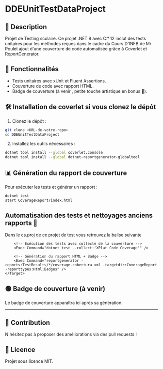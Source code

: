 
# DDEUnitTestDataProject

## 📜 Description
Projet de Testing scolaire.
Ce projet .NET 8 avec C# 12 inclut des tests unitaires pour les méthodes reçues dans le cadre du Cours D'INFB de Mr Poulet 
ajout d'une couverture de code automatisée grâce à Coverlet et ReportGenerator.

## 🚀 Fonctionnalités
- Tests unitaires avec xUnit et Fluent Assertions.
- Couverture de code avec rapport HTML.
- Badge de couverture (à venir , petite touche artistique en bonus 🎨).

## 🛠 Installation de coverlet si vous clonez le dépôt
1. Clonez le dépôt :
```bash
git clone <URL-de-votre-repo>
cd DDEUnitTestDataProject
```

2. Installez les outils nécessaires :
```bash
dotnet tool install --global coverlet.console
dotnet tool install --global dotnet-reportgenerator-globaltool
```

## 📊 Génération du rapport de couverture
Pour exécuter les tests et générer un rapport :
```bash
dotnet test
start CoverageReport/index.html
```

## Automatisation des tests et nettoyages anciens rapports 🧹
Dans le cs.proj de ce projet de test vous retrouvez la balise suivante 
	<Target Name="Coverage" AfterTargets="Test">
		<!-- Nettoyage des anciens rapports -->
		<Exec Command="dotnet clean" />

		<!-- Exécution des tests avec collecte de la couverture -->
		<Exec Command="dotnet test --collect:'XPlat Code Coverage'" />

		<!-- Génération du rapport HTML + Badge -->
		<Exec Command="reportgenerator -reports:TestResults/*/coverage.cobertura.xml -targetdir:CoverageReport -reporttypes:Html;Badges" />
	</Target>


## 🟢 Badge de couverture (à venir)
Le badge de couverture apparaîtra ici après sa génération.

---

## 🤝 Contribution
N'hésitez pas à proposer des améliorations via des pull requests !

## 📄 Licence
Projet sous licence MIT.
